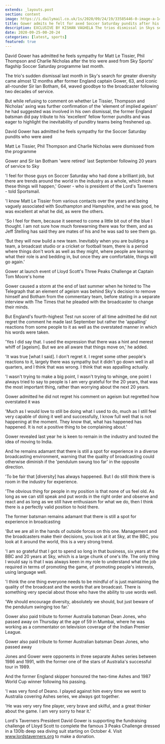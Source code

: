 ```yaml
---
extends: _layouts.post
section: content
image: https://i.dailymail.co.uk/1s/2020/09/24/19/33585446-0-image-a-14_1600972134021.jpg 
title: Gower admits he felt for axed Soccer Saturday pundits after his own dismissal from Sky last year 
description: EXCLUSIVE BY KISHAN VAGHELA The trios dismissal in Skys search for greater diversity came almost 12 months after former England captain Gower waved goodbye to the broadcaster. 
date: 2020-09-25-00-20-24 
categories: [latest, sports] 
featured: true 
--- 
```

David Gower has admitted he feels sympathy for Matt Le Tissier, Phil Thompson and Charlie Nicholas after the trio were axed from Sky Sports' flagship Soccer Saturday programme last month.

The trio's sudden dismissal last month in Sky's search for greater diversity came almost 12 months after former England captain Gower, 63, and iconic all-rounder Sir Ian Botham, 64, waved goodbye to the broadcaster following two decades of service.

But while refusing to comment on whether Le Tissier, Thompson and Nicholas' axing was further confirmation of the 'element of implied ageism' he had suggested was involved in his own dismissal, the former England batsman did pay tribute to his 'excellent' fellow former pundits and was eager to highlight the inevitability of punditry teams being freshened up.  

David Gower has admitted he feels sympathy for the Soccer Saturday pundits who were axed

Matt Le Tissier, Phil Thompson and Charlie Nicholas were dismissed from the programme

Gower and Sir Ian Botham 'were retired' last September following 20 years of service to Sky

'I feel for those guys on Soccer Saturday who had done a brilliant job, but there are trends around the world in the industry as a whole, which mean these things will happen,' Gower - who is president of the Lord's Taverners - told Sportsmail.

'I know Matt Le Tissier from various contacts over the years and being vaguely associated with Southampton and Hampshire, and he was good, he was excellent at what he did, as were the others. 

'So I feel for them, because it seemed to come a little bit out of the blue I thought. I am not sure how much forewarning there was for them, and as Jeff Stelling has said they are mates of his and he was sad to see them go.

'But they will now build a new team. Inevitably when you are building a team, a broadcast studio or a cricket or football team, there is a period where things don't work as well as they might, where people are learning what their role is and bedding in, but once they are comfortable, things will go again.'

Gower at launch event of Lloyd Scott's Three Peaks Challenge at Captain Tom Moore's home

Gower caused a storm at the end of last summer when he hinted to The Telegraph that an element of ageism was behind Sky's decision to remove himself and Botham from the commentary team, before stating in a separate interview with The Times that he pleaded with the broadcaster to change their minds.

But England's fourth-highest Test run scorer of all time admitted he did not regret the comment he made last September but rather the 'appalling' reactions from some people to it as well as the overstated manner in which his words were taken. 

'Yes I did say that. I used the expression that there was a hint and merest whiff of [ageism]. But we are all aware that things move on,' he added.

'It was true [what I said]. I don't regret it. I regret some other people's reactions to it, largely there was sympathy but it didn't go down well in all quarters, and I think that was wrong. I think that was appalling actually.

'I wasn't trying to make a big point, I wasn't trying to whinge, one point I always tried to say to people is I am very grateful for the 20 years, that was the most important thing, rather than worrying about the next 20 years. 

Gower admitted he did not regret his comment on ageism but regretted how overstated it was

'Much as I would love to still be doing what I used to do, much as I still feel very capable of doing it well and successfully, I know full well that is not happening at the moment. They know that, what has happened has happened. It is not a positive thing to be complaining about.'

Gower revealed last year he is keen to remain in the industry and touted the idea of moving to India.

And he remains adamant that there is still a spot for experience in a diverse broadcasting environment, warning that the quality of broadcasting could otherwise diminish if the 'pendulum swung too far' in the opposite direction. 

'To be fair that [diversity] has always happened. But I do still think there is room in the industry for experience. 

'The obvious thing for people in my position is that none of us feel old. As long as we can still speak and put words in the right order and observe and react and as long as we still have enthusiasm for what we do, then I think there is a perfectly valid position to hold there.

The former batsman remains adamant that there is still a spot for experience in broadcasting

'But we are all in the hands of outside forces on this one. Management and the broadcasters make their decisions, you look at it at Sky, at the BBC, you look at it around the world, this is a very strong trend.

'I am so grateful that I got to spend so long in that business, six years at the BBC and 20 years at Sky, which is a large chunk of one's life. The only thing I would say is that I was always keen in my role to understand what the job required in terms of promoting the game, of promoting people's interests, using language well.

'I think the one thing everyone needs to be mindful of is just maintaining the quality of the broadcast and the words that are broadcast. There is something very special about those who have the ability to use words well.

'We should encourage diversity, absolutely we should, but just beware of the pendulum swinging too far.'

Gower also paid tribute to former Australia batsman Dean Jones, who passed away on Thursday at the age of 59 in Mumbai, where he was working as a commentator on television coverage of the Indian Premier League.

Gower also paid tribute to former Australian batsman Dean Jones, who passed away

Jones and Gower were opponents in three separate Ashes series between 1986 and 1991, with the former one of the stars of Australia's successful tour in 1989.

And the former England skipper honoured the two-time Ashes and 1987 World Cup winner following his passing.

'I was very fond of Deano. I played against him every time we went to Australia covering Ashes series, we always got together. 

'He was very very fine player, very brave and skilful, and a great thinker about the game. I am very sorry to hear it.'

Lord's Taverners President David Gower is supporting the fundraising challenge of Lloyd Scott to complete the famous 3 Peaks Challenge dressed in a 130lb deep sea diving suit starting on October 4. Visit www.lordstaverners.org to make a donation. 


